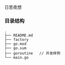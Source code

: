 日思夜想

### 目录结构
```
.
├── README.md
├── factory
├── go.mod
├── go.sum
├── goroutine   // 并发样例
└── main.go
```